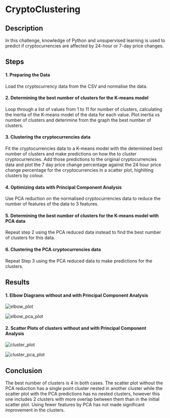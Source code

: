 # CryptoClustering

## Description

In this challenge, knowledge of Python and unsupervised learning is used to predict if cryptocurrencies are affected by 24-hour or 7-day price changes.

## Steps

#### 1. Preparing the Data

Load the cryptocurrency data from the CSV and normalise the data.

#### 2. Determining the best number of clusters for the K-means model

Loop through a list of values from 1 to 11 for number of clusters, calculating the inertia of the K-means model of the data for each value. Plot inertia vs number of clusters and deterimine from the graph the best number of clusters.

#### 3. Clustering the cryptocurrencies data

Fit the cryptocurrencies data to a K-means model with the determined best number of clusters and make predictions on how the to cluster cryptocurrencies. Add those predictions to the original cryptocurrencies data and plot the 7 day price change percentage against the 24 hour price change percentage for the cryptocurrencies in a scatter plot, highliting clusters by colour.

#### 4. Optimizing data with Principal Component Analysis

Use PCA reduction on the normalised cryptocurrencies data to reduce the number of features of the data to 3 features.

#### 5. Determining the best number of clusters for the K-means model with PCA data

Repeat step 2 using the PCA reduced data instead to find the best number of clusters for this data.

#### 6. Clustering the PCA cryptocurrencies data

Repeat Step 3 using the PCA reduced data to make predictions for the clusters.

## Results

#### 1. Elbow Diagrams without and with Principal Component Analysis
![elbow_plot](https://github.com/KevinMosweu/CryptoClustering/assets/119974799/a2786aba-7881-4cb8-b50e-84d82cfef2ef)

![elbow_pca_plot](https://github.com/KevinMosweu/CryptoClustering/assets/119974799/d3920403-3344-402e-b57e-f6a77a9c84b1)


#### 2. Scatter Plots of clusters without and with Principal Component Analysis
![cluster_plot](https://github.com/KevinMosweu/CryptoClustering/assets/119974799/5503494f-6e5c-4d3e-8dd8-61b8f113da80)


![cluster_pca_plot](https://github.com/KevinMosweu/CryptoClustering/assets/119974799/a3983435-d129-49d1-8f0d-9750420fba17)


## Conclusion

The best number of clusters is 4 in both cases. The scatter plot without the PCA reduction has a single point cluster nested in another cluster while the scatter plot with the PCA predictions has no nested clusters, however this one includes 2 clusters with more overlap between them than in the initial scatter plot. Using fewer features by PCA has not made significant improvement in the clusters.


